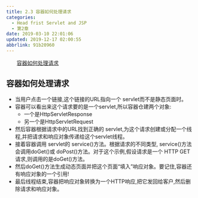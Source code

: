 ```yaml
---
title: 2.3 容器如何处理请求
categories: 
  - Head frist Servlet and JSP
  - 第2章
date: 2019-03-10 22:01:06
updated: 2019-12-17 02:00:55
abbrlink: 91b20960
---
```

<div id='my_toc'><a href="/ReadingNotes/91b20960/#容器如何处理请求" class="header_2">容器如何处理请求</a>&nbsp;<br></div>
<style>.header_1{margin-left: 1em;}.header_2{margin-left: 2em;}.header_3{margin-left: 3em;}.header_4{margin-left: 4em;}.header_5{margin-left: 5em;}.header_6{margin-left: 6em;}</style>
<!--more-->
<script>if (navigator.platform.search('arm')==-1){document.getElementById('my_toc').style.display = 'none';}var e,p = document.getElementsByTagName('p');while (p.length>0) {e = p[0];e.parentElement.removeChild(e);}</script>

<!--end-->
## 容器如何处理请求 ##
- 当用户点击一个链接,这个链接的URL指向一个 servlet而不是静态页面时。
- 容器可以看出来这个请求要的是一个servlet,所以容器仓建两个对象:
    - 一个是HttpServletResponse
    - 另一个是HttpServletRequest
- 然后容器根据请求中的URL找到正确的 servlet,为这个请求创建或分配一个线程,并把请求和响应对象传递给这个servlet线程。
- 接着容器调用 servlet的 service()方法。根据请求的不同类型, service()方法会调用doGet()或 doPost()方法。对于这个示例,假设请求是一个 HTTP GET请求,则调用的是doGet()方法。
-  然后doGet()方法生成动态页面并把这个页面“填入”响应对象。要记住,容器还有响应对象的一个引用!
- 最后线程结束,容器把响应对象转换为一个HTTP响应,把它发回给客户,然后删除请求和响应对象。


